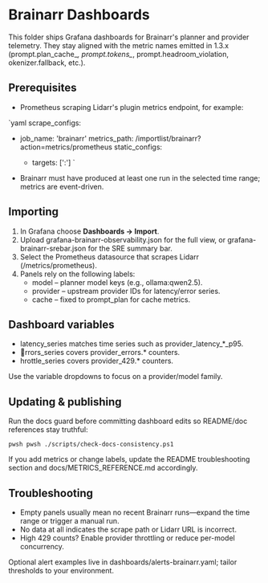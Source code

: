 # Brainarr Dashboards

This folder ships Grafana dashboards for Brainarr's planner and provider telemetry. They stay aligned with the metric names emitted in 1.3.x (prompt.plan_cache_*, prompt.tokens_*, prompt.headroom_violation, 	okenizer.fallback, etc.).

## Prerequisites

- Prometheus scraping Lidarr's plugin metrics endpoint, for example:

`yaml
scrape_configs:
  - job_name: 'brainarr'
    metrics_path: /importlist/brainarr?action=metrics/prometheus
    static_configs:
      - targets: ['<lidarr-host>:<port>']
`

- Brainarr must have produced at least one run in the selected time range; metrics are event-driven.

## Importing

1. In Grafana choose **Dashboards → Import**.
2. Upload grafana-brainarr-observability.json for the full view, or grafana-brainarr-srebar.json for the SRE summary bar.
3. Select the Prometheus datasource that scrapes Lidarr (/metrics/prometheus).
4. Panels rely on the following labels:
   - model – planner model keys (e.g., ollama:qwen2.5).
   - provider – upstream provider IDs for latency/error series.
   - cache – fixed to prompt_plan for cache metrics.

## Dashboard variables

- latency_series matches time series such as provider_latency_*_p95.
- rrors_series covers provider_errors.* counters.
- 	hrottle_series covers provider_429.* counters.

Use the variable dropdowns to focus on a provider/model family.

## Updating & publishing

Run the docs guard before committing dashboard edits so README/doc references stay truthful:

`pwsh
pwsh ./scripts/check-docs-consistency.ps1
`

If you add metrics or change labels, update the README troubleshooting section and docs/METRICS_REFERENCE.md accordingly.

## Troubleshooting

- Empty panels usually mean no recent Brainarr runs—expand the time range or trigger a manual run.
- No data at all indicates the scrape path or Lidarr URL is incorrect.
- High 429 counts? Enable provider throttling or reduce per-model concurrency.

Optional alert examples live in dashboards/alerts-brainarr.yaml; tailor thresholds to your environment.
